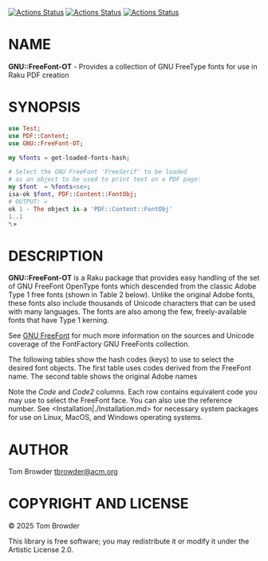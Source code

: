 [![Actions Status](https://github.com/tbrowder/GNU-FreeFont-OT/actions/workflows/linux.yml/badge.svg)](https://github.com/tbrowder/GNU-FreeFont-OT/actions) [![Actions Status](https://github.com/tbrowder/GNU-FreeFont-OT/actions/workflows/macos.yml/badge.svg)](https://github.com/tbrowder/GNU-FreeFont-OT/actions) [![Actions Status](https://github.com/tbrowder/GNU-FreeFont-OT/actions/workflows/windows.yml/badge.svg)](https://github.com/tbrowder/GNU-FreeFont-OT/actions)

NAME
====

**GNU::FreeFont-OT** - Provides a collection of GNU FreeType fonts for use in Raku PDF creation

SYNOPSIS
========

```raku
use Test;
use PDF::Content;
use GNU::FreeFont-OT;

my %fonts = get-loaded-fonts-hash;

# Select the GNU FreeFont 'FreeSerif' to be loaded
# as an object to be used to print text on a PDF page:
my $font  = %fonts<se>;
isa-ok $font, PDF::Content::FontObj; 
# OUTPUT: «
ok 1 - The object is-a 'PDF::Content::FontObj'
1..1
␤»
```

DESCRIPTION
===========

**GNU::FreeFont-OT** is a Raku package that provides easy handling of the set of GNU FreeFont OpenType fonts which descended from the classic Adobe Type 1 free fonts (shown in Table 2 below). Unlike the original Adobe fonts, these fonts also include thousands of Unicode characters that can be used with many languages. The fonts are also among the few, freely-available fonts that have Type 1 kerning.

See [GNU FreeFont](https://www.gnu.org/software/freefont/sources/) for much more information on the sources and Unicode coverage of the FontFactory GNU FreeFonts collection.

The following tables show the hash codes (keys) to use to select the desired font objects. The first table uses codes derived from the FreeFont name. The second table shows the original Adobe names

Note the *Code* and *Code2* columns. Each row contains equivalent code you may use to select the FreeFont face. You can also use the reference number. See <Installation|./Installation.md> for necessary system packages for use on Linux, MacOS, and Windows operating systems.

AUTHOR
======

Tom Browder <tbrowder@acm.org>

COPYRIGHT AND LICENSE
=====================

© 2025 Tom Browder

This library is free software; you may redistribute it or modify it under the Artistic License 2.0.

